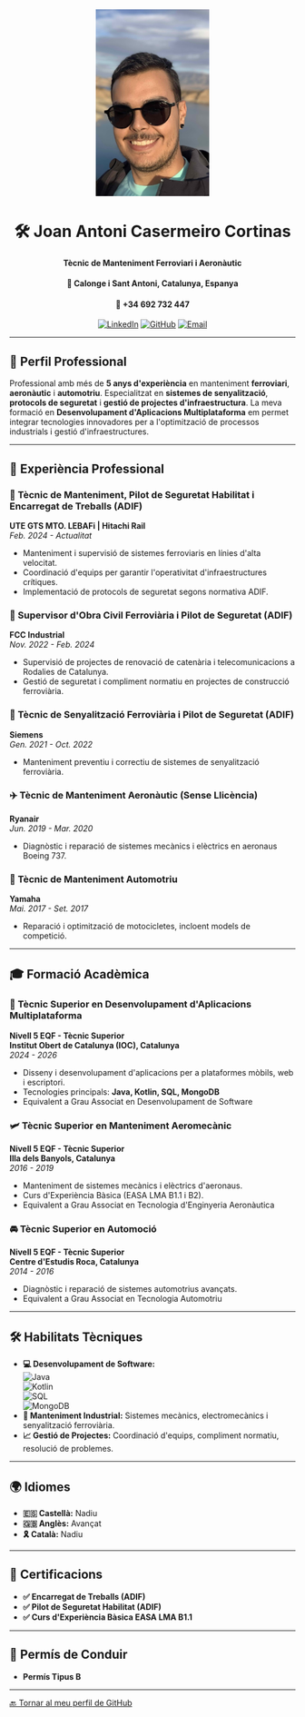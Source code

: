 <div align="center">
  <img src="https://github.com/tonicasermeiro/Pictures/blob/30f4002819d959e5758da11186aa5267112f7f0a/IMG_1324_Nero%20AI_Compress_High.jpeg?raw=true" alt="Foto Professional" width="200px">
</div>

<div align="center">
  
# 🛠️ **Joan Antoni Casermeiro Cortinas**  

</div> 

<div align="center">

**Tècnic de Manteniment Ferroviari i Aeronàutic**  

</div>

<div align="center">
  
#### 📍 **Calonge i Sant Antoni, Catalunya, Espanya**

</div>

<div align="center">
  
#### 📱 **+34 692 732 447**

</div>

<div align="center">
  
[![LinkedIn](https://img.shields.io/badge/LinkedIn-0077B5?style=for-the-badge&logo=linkedin&logoColor=white)](https://www.linkedin.com/in/tonicasermeiro)
[![GitHub](https://img.shields.io/badge/GitHub-100000?style=for-the-badge&logo=github&logoColor=white)](https://github.com/tonicasermeiro)
[![Email](https://img.shields.io/badge/Apple_Mail-0078D4?style=for-the-badge&logo=apple&logoColor=white)](mailto:toni.casermeiro@icloud.com)

</div>

---

## **💼 Perfil Professional**  
Professional amb més de **5 anys d'experiència** en manteniment **ferroviari**, **aeronàutic** i **automotriu**. Especialitzat en **sistemes de senyalització**, **protocols de seguretat** i **gestió de projectes d'infraestructura**. La meva formació en **Desenvolupament d'Aplicacions Multiplataforma** em permet integrar tecnologies innovadores per a l'optimització de processos industrials i gestió d'infraestructures.

---

## **💼 Experiència Professional**  

### **🚆 Tècnic de Manteniment, Pilot de Seguretat Habilitat i Encarregat de Treballs (ADIF)**  
**UTE GTS MTO. LEBAFi | Hitachi Rail**  
_Feb. 2024 - Actualitat_  
- Manteniment i supervisió de sistemes ferroviaris en línies d'alta velocitat.  
- Coordinació d'equips per garantir l'operativitat d'infraestructures crítiques.  
- Implementació de protocols de seguretat segons normativa ADIF.  

### **🚂 Supervisor d'Obra Civil Ferroviària i Pilot de Seguretat (ADIF)**  
**FCC Industrial**  
_Nov. 2022 - Feb. 2024_  
- Supervisió de projectes de renovació de catenària i telecomunicacions a Rodalies de Catalunya.  
- Gestió de seguretat i compliment normatiu en projectes de construcció ferroviària.  

### **🚉 Tècnic de Senyalització Ferroviària i Pilot de Seguretat (ADIF)**  
**Siemens**  
_Gen. 2021 - Oct. 2022_  
- Manteniment preventiu i correctiu de sistemes de senyalització ferroviària.  

### **✈️ Tècnic de Manteniment Aeronàutic (Sense Llicència)**  
**Ryanair**  
_Jun. 2019 - Mar. 2020_  
- Diagnòstic i reparació de sistemes mecànics i elèctrics en aeronaus Boeing 737.  

### **🚗 Tècnic de Manteniment Automotriu**  
**Yamaha**  
_Mai. 2017 - Set. 2017_  
- Reparació i optimització de motocicletes, incloent models de competició.  

---

## **🎓 Formació Acadèmica**  

### **📱 Tècnic Superior en Desenvolupament d'Aplicacions Multiplataforma**  
**Nivell 5 EQF - Tècnic Superior**  
**Institut Obert de Catalunya (IOC), Catalunya**  
_2024 - 2026_  
- Disseny i desenvolupament d'aplicacions per a plataformes mòbils, web i escriptori.  
- Tecnologies principals: **Java, Kotlin, SQL, MongoDB**  
- Equivalent a Grau Associat en Desenvolupament de Software  

### **🛩️ Tècnic Superior en Manteniment Aeromecànic**  
**Nivell 5 EQF - Tècnic Superior**  
**Illa dels Banyols, Catalunya**  
_2016 - 2019_  
- Manteniment de sistemes mecànics i elèctrics d'aeronaus.  
- Curs d'Experiència Bàsica (EASA LMA B1.1 i B2).  
- Equivalent a Grau Associat en Tecnologia d'Enginyeria Aeronàutica  

### **🚘 Tècnic Superior en Automoció**  
**Nivell 5 EQF - Tècnic Superior**  
**Centre d'Estudis Roca, Catalunya**  
_2014 - 2016_  
- Diagnòstic i reparació de sistemes automotrius avançats.  
- Equivalent a Grau Associat en Tecnologia Automotriu  

---

## **🛠️ Habilitats Tècniques**  
- **💻 Desenvolupament de Software:**  
  ![Java](https://img.shields.io/badge/Java-007396?style=flat&logo=java&logoColor=white)  
  ![Kotlin](https://img.shields.io/badge/Kotlin-7F52FF?style=flat&logo=kotlin&logoColor=white)  
  ![SQL](https://img.shields.io/badge/SQL-4479A1?style=flat&logo=mysql&logoColor=white)  
  ![MongoDB](https://img.shields.io/badge/MongoDB-47A248?style=flat&logo=mongodb&logoColor=white)  
- **🔧 Manteniment Industrial:** Sistemes mecànics, electromecànics i senyalització ferroviària.  
- **📈 Gestió de Projectes:** Coordinació d'equips, compliment normatiu, resolució de problemes.  

---

## **🌍 Idiomes**  
- **🇪🇸 Castellà:** Nadiu  
- **🇬🇧 Anglès:** Avançat  
- **🎗️ Català:** Nadiu  

---

## **📜 Certificacions**  
- **✅ Encarregat de Treballs (ADIF)** 
- **✅ Pilot de Seguretat Habilitat (ADIF)**  
- **✅ Curs d'Experiència Bàsica EASA LMA B1.1**  

---

## **🚗 Permís de Conduir**  
- **Permís Tipus B**  

---

[🔙 Tornar al meu perfil de GitHub](https://github.com/tonicasermeiro)